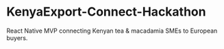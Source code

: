 # KenyaExport-Connect-Hackathon
React Native MVP connecting Kenyan tea &amp; macadamia SMEs to European buyers.
